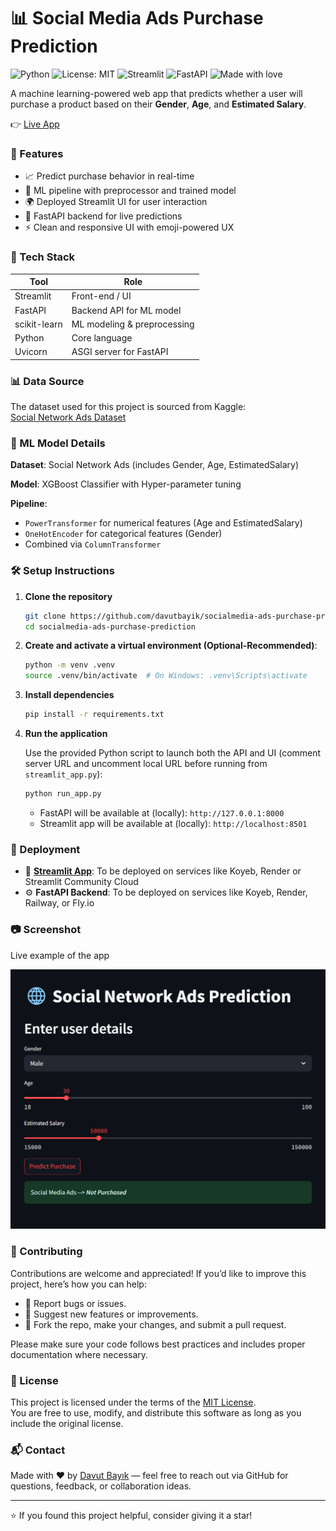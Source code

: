 # 📊 Social Media Ads Purchase Prediction

![Python](https://img.shields.io/badge/Python-3.9+-blue.svg)
![License: MIT](https://img.shields.io/badge/License-MIT-yellow.svg)
![Streamlit](https://img.shields.io/badge/Streamlit-🧠_App-brightgreen?logo=streamlit)
![FastAPI](https://img.shields.io/badge/FastAPI-🚀_API-green?logo=fastapi)
![Made with love](https://img.shields.io/badge/Made%20with-%E2%9D%A4-red)

A machine learning-powered web app that predicts whether a user will purchase a product based on their **Gender**, **Age**, and **Estimated Salary**.

👉 [Live App](https://socialmedia-ads-purchase-prediction.onrender.com/)

### 🚀 Features

- 📈 Predict purchase behavior in real-time
- 🧠 ML pipeline with preprocessor and trained model
- 🌍 Deployed Streamlit UI for user interaction
- 🧪 FastAPI backend for live predictions
- ⚡ Clean and responsive UI with emoji-powered UX

### 🧰 Tech Stack

| Tool         | Role                          |
|--------------|-------------------------------|
| Streamlit    | Front-end / UI                |
| FastAPI      | Backend API for ML model      |
| scikit-learn | ML modeling & preprocessing   |
| Python       | Core language                 |
| Uvicorn      | ASGI server for FastAPI       |


### 📊 Data Source

The dataset used for this project is sourced from Kaggle:  
[Social Network Ads Dataset](https://www.kaggle.com/datasets/rakeshrau/social-network-ads)

### 🧠 ML Model Details
<b>Dataset</b>: Social Network Ads (includes Gender, Age, EstimatedSalary)

<b>Model</b>: XGBoost Classifier with Hyper-parameter tuning

<b>Pipeline</b>:

   - ```PowerTransformer``` for numerical features (Age and EstimatedSalary)
   - ```OneHotEncoder``` for categorical features (Gender)
   - Combined via ```ColumnTransformer```

### 🛠️ Setup Instructions

1. **Clone the repository**  
   ```bash
   git clone https://github.com/davutbayik/socialmedia-ads-purchase-prediction.git
   cd socialmedia-ads-purchase-prediction


2. **Create and activate a virtual environment (Optional-Recommended)**:
   ```bash
   python -m venv .venv
   source .venv/bin/activate  # On Windows: .venv\Scripts\activate

3. **Install dependencies**  
   ```bash
   pip install -r requirements.txt

4. **Run the application**

   Use the provided Python script to launch both the API and UI (comment server URL and uncomment local URL before running from ```streamlit_app.py```):
    ```bash
   python run_app.py
   ```
   - FastAPI will be available at (locally): ```http://127.0.0.1:8000```
   - Streamlit app will be available at (locally): ```http://localhost:8501```

### 📡 Deployment
   - 🔵 [<b>Streamlit App</b>](https://socialmedia-ads-purchase-prediction.onrender.com/): To be deployed on services like Koyeb, Render or Streamlit Community Cloud
   - ⚙️ <b>FastAPI Backend</b>: To be deployed on services like Koyeb, Render, Railway, or Fly.io


### 📷 Screenshot
Live example of the app

![Streamlit App](assets/streamlit_app.png)

### 🤝 Contributing

Contributions are welcome and appreciated! If you’d like to improve this project, here’s how you can help:

- 🐞 Report bugs or issues.
- 🌟 Suggest new features or improvements.
- 🔀 Fork the repo, make your changes, and submit a pull request.

Please make sure your code follows best practices and includes proper documentation where necessary.

### 📄 License

This project is licensed under the terms of the [MIT License](LICENSE).  
You are free to use, modify, and distribute this software as long as you include the original license.

### 📬 Contact

Made with ❤️ by [Davut Bayık](https://github.com/davutbayik) — feel free to reach out via GitHub for questions, feedback, or collaboration ideas.

---

⭐ If you found this project helpful, consider giving it a star!

